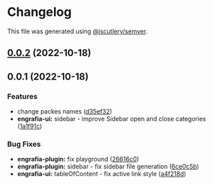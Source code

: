 # Changelog

This file was generated using [@jscutlery/semver](https://github.com/jscutlery/semver).

## [0.0.2](https://github.com/Jucian0/engrafia/compare/@engrafia/engrafia-plugin@0.0.1...@engrafia/engrafia-plugin@0.0.2) (2022-10-18)

## 0.0.1 (2022-10-18)


### Features

* change packes names ([d35ef32](https://github.com/Jucian0/engrafia/commit/d35ef324a1a6e785c21ca96e4c2a1794bfcc67f2))
* **engrafia-ui:** sidebar - improve Sidebar open and close categories ([1a1f91c](https://github.com/Jucian0/engrafia/commit/1a1f91cc1d01ccc2616fef01b508bd56291e7837))


### Bug Fixes

* **engrafia-plugin:** fix playground ([26616c0](https://github.com/Jucian0/engrafia/commit/26616c09603a785f51c094f6760cfc83c40b2d49))
* **engrafia-plugin:** sidebar - fix sidebar file generation ([6ce0c5b](https://github.com/Jucian0/engrafia/commit/6ce0c5b622830f8c6fac14e142a79ab0a210e585))
* **engrafia-ui:** tableOfContent - fix active link style ([a4f218d](https://github.com/Jucian0/engrafia/commit/a4f218d18e80e21360578fd0142f3a56ec696896))
